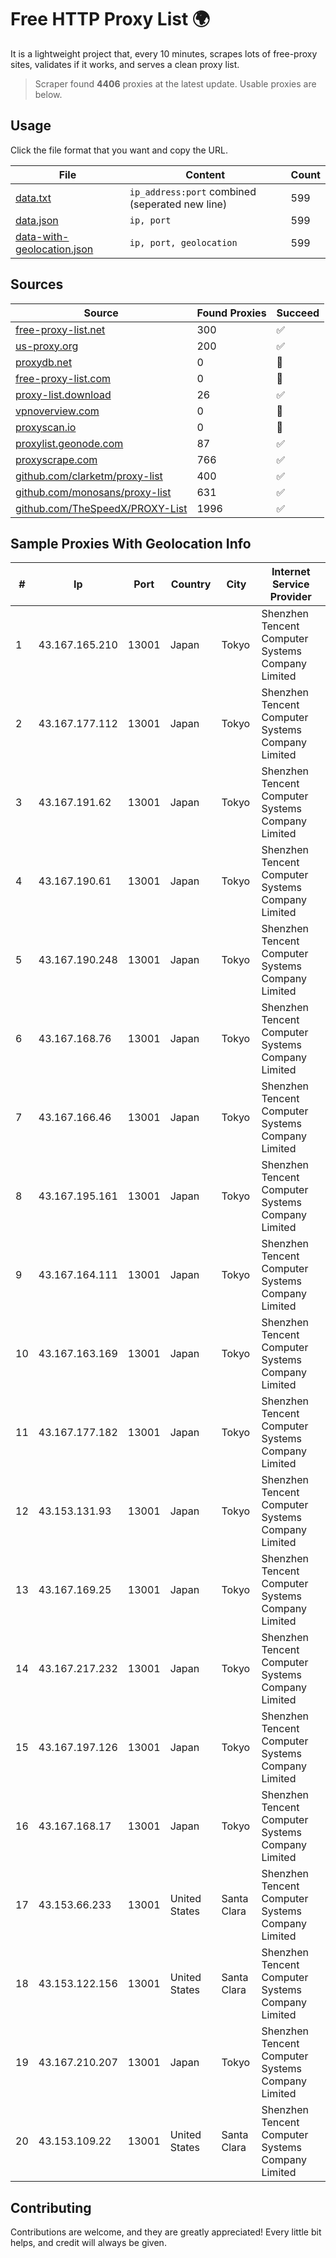 
# Free HTTP Proxy List 🌍

It is a lightweight project that, every 10 minutes, scrapes lots of free-proxy sites, validates if it works, and serves a clean proxy list.


> Scraper found **4406** proxies at the latest update. Usable proxies are below.

## Usage

Click the file format that you want and copy the URL.


|File|Content|Count|
|----|-------|-----|
|[data.txt](https://raw.githubusercontent.com/themiralay/Proxy-List-World/master/data.txt)|`ip_address:port` combined (seperated new line)|599|
|[data.json](https://raw.githubusercontent.com/themiralay/Proxy-List-World/master/data.json)|`ip, port`|599|
|[data-with-geolocation.json](https://raw.githubusercontent.com/themiralay/Proxy-List-World/master/data-with-geolocation.json)|`ip, port, geolocation`|599|

## Sources

|Source|Found Proxies|Succeed|
|------|-------------|-------|
|[free-proxy-list.net](https://free-proxy-list.net)|300|✅|
|[us-proxy.org](https://www.us-proxy.org)|200|✅|
|[proxydb.net](http://proxydb.net)|0|🚫|
|[free-proxy-list.com](https://free-proxy-list.com/?page=&port=&type%5B%5D=http&type%5B%5D=https&up_time=0&search=Search)|0|🚫|
|[proxy-list.download](https://www.proxy-list.download/HTTP)|26|✅|
|[vpnoverview.com](https://vpnoverview.com/privacy/anonymous-browsing/free-proxy-servers)|0|🚫|
|[proxyscan.io](https://www.proxyscan.io)|0|🚫|
|[proxylist.geonode.com](https://proxylist.geonode.com/api/proxy-list?limit=300&page=1&sort_by=lastChecked&sort_type=desc&protocols=http,https)|87|✅|
|[proxyscrape.com](https://api.proxyscrape.com/v2/?request=displayproxies&protocol=http&timeout=10000&country=all&ssl=all&anonymity=all)|766|✅|
|[github.com/clarketm/proxy-list](https://raw.githubusercontent.com/clarketm/proxy-list/master/proxy-list-raw.txt)|400|✅|
|[github.com/monosans/proxy-list](https://raw.githubusercontent.com/monosans/proxy-list/main/proxies/http.txt)|631|✅|
|[github.com/TheSpeedX/PROXY-List](https://raw.githubusercontent.com/TheSpeedX/PROXY-List/master/http.txt)|1996|✅|


## Sample Proxies With Geolocation Info

|#|Ip|Port|Country|City|Internet Service Provider|
|-|--|----|-------|----|-------------------------|
|1|43.167.165.210|13001|Japan|Tokyo|Shenzhen Tencent Computer Systems Company Limited|
|2|43.167.177.112|13001|Japan|Tokyo|Shenzhen Tencent Computer Systems Company Limited|
|3|43.167.191.62|13001|Japan|Tokyo|Shenzhen Tencent Computer Systems Company Limited|
|4|43.167.190.61|13001|Japan|Tokyo|Shenzhen Tencent Computer Systems Company Limited|
|5|43.167.190.248|13001|Japan|Tokyo|Shenzhen Tencent Computer Systems Company Limited|
|6|43.167.168.76|13001|Japan|Tokyo|Shenzhen Tencent Computer Systems Company Limited|
|7|43.167.166.46|13001|Japan|Tokyo|Shenzhen Tencent Computer Systems Company Limited|
|8|43.167.195.161|13001|Japan|Tokyo|Shenzhen Tencent Computer Systems Company Limited|
|9|43.167.164.111|13001|Japan|Tokyo|Shenzhen Tencent Computer Systems Company Limited|
|10|43.167.163.169|13001|Japan|Tokyo|Shenzhen Tencent Computer Systems Company Limited|
|11|43.167.177.182|13001|Japan|Tokyo|Shenzhen Tencent Computer Systems Company Limited|
|12|43.153.131.93|13001|Japan|Tokyo|Shenzhen Tencent Computer Systems Company Limited|
|13|43.167.169.25|13001|Japan|Tokyo|Shenzhen Tencent Computer Systems Company Limited|
|14|43.167.217.232|13001|Japan|Tokyo|Shenzhen Tencent Computer Systems Company Limited|
|15|43.167.197.126|13001|Japan|Tokyo|Shenzhen Tencent Computer Systems Company Limited|
|16|43.167.168.17|13001|Japan|Tokyo|Shenzhen Tencent Computer Systems Company Limited|
|17|43.153.66.233|13001|United States|Santa Clara|Shenzhen Tencent Computer Systems Company Limited|
|18|43.153.122.156|13001|United States|Santa Clara|Shenzhen Tencent Computer Systems Company Limited|
|19|43.167.210.207|13001|Japan|Tokyo|Shenzhen Tencent Computer Systems Company Limited|
|20|43.153.109.22|13001|United States|Santa Clara|Shenzhen Tencent Computer Systems Company Limited|



## Contributing

Contributions are welcome, and they are greatly appreciated! Every
little bit helps, and credit will always be given.

